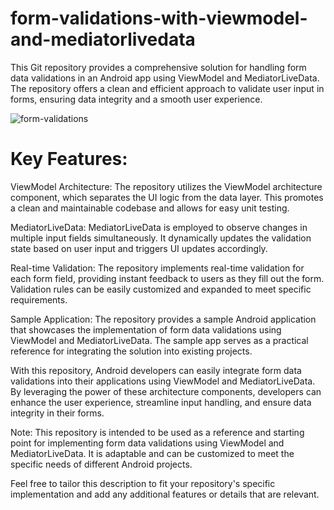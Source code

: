 # form-validations-with-viewmodel-and-mediatorlivedata
This Git repository provides a comprehensive solution for handling form data validations in an Android app using ViewModel and MediatorLiveData. The repository offers a clean and efficient approach to validate user input in forms, ensuring data integrity and a smooth user experience.

![form-validations](https://github.com/ynjadhav/form-validations-with-viewmodel-and-mediatorlivedata/assets/47637655/091c8683-4011-4a0e-8137-6df3b3aaf244)


# Key Features:

ViewModel Architecture: The repository utilizes the ViewModel architecture component, which separates the UI logic from the data layer. This promotes a clean and maintainable codebase and allows for easy unit testing.

MediatorLiveData: MediatorLiveData is employed to observe changes in multiple input fields simultaneously. It dynamically updates the validation state based on user input and triggers UI updates accordingly.

Real-time Validation: The repository implements real-time validation for each form field, providing instant feedback to users as they fill out the form. Validation rules can be easily customized and expanded to meet specific requirements.

Sample Application: The repository provides a sample Android application that showcases the implementation of form data validations using ViewModel and MediatorLiveData. The sample app serves as a practical reference for integrating the solution into existing projects.

With this repository, Android developers can easily integrate form data validations into their applications using ViewModel and MediatorLiveData. By leveraging the power of these architecture components, developers can enhance the user experience, streamline input handling, and ensure data integrity in their forms.

Note: This repository is intended to be used as a reference and starting point for implementing form data validations using ViewModel and MediatorLiveData. It is adaptable and can be customized to meet the specific needs of different Android projects.

Feel free to tailor this description to fit your repository's specific implementation and add any additional features or details that are relevant.
